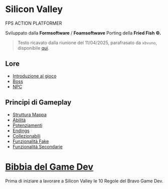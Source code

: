 
# Silicon Valley

FPS ACTION PLATFORMER

Sviluppato dalla __Formsoftware__ / __Foamsoftwave__ 
Porting della __Fried Fish ©.__

> Testo ricavato dalla riunione del 11/04/2025, parafrasato da `xbvuno`, disponibile [qui](Raws/raw%2010.04.2025.md).

## Lore

- [Introduzione al gioco](Lore/Introduzione%20al%20gioco.md)
- [Boss](Lore/Boss/Sui%20Boss....md)
- [NPC](Lore/NPC/Sui%20NPC....md)

## Principi di Gameplay

- [Struttura Mappa](Gameplay/Struttura%20Mappa.md)
- [Abilità](Gameplay/Abilità.md)
- [Potenziamenti](Gameplay/Potenziamenti.md)
- [Endings](Gameplay/Endings.md)
- [Collezionabili](Gameplay/Collezionabili.md)
- [Funzionalità Fake](Gameplay/Funzionalità%20Fake.md)
- [Funzionalità Secondarie](Gameplay/Funzionalità%20Secondarie.md)


# [Bibbia del Game Dev](DevGuide/Bibbia%20del%20Game%20Dev.md)
Prima di iniziare a lavorare a Silicon Valley le 10 Regole del Bravo Game Dev.




















